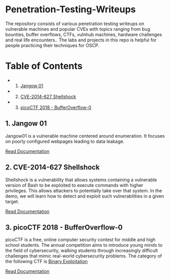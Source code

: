# Penetration-Testing-Writeups
The repository consists of various penetration testing writeups on vulnerable machines and popular CVEs with topics ranging from bug bounties, buffer overflows, CTFs, vulnhub machines, hardware challenges and real life encounters.. The labs and projects in this repo is helpful for people practicing their techniques for OSCP.

# Table of Contents
<!-- vscode-markdown-toc -->
* 1. [Jangow 01](#Jangow01)
* 2. [CVE-2014-627 Shellshock](#CVE-2014-627Shellshock)
* 3. [picoCTF 2018 - BufferOverflow-0](#picoCTF2018-BufferOverflow-0)

<!-- vscode-markdown-toc-config
	numbering=true
	autoSave=true
	/vscode-markdown-toc-config -->
<!-- /vscode-markdown-toc -->


##  1. <a name='Jangow01'></a>Jangow 01
Jangow01 is a vulnerable machine centered around enumeration. It focuses on poorly configured webpages leading to data leakage.

[Read Documentation](https://github.com/Darkrai-404/penetration-testing-writeups/blob/main/Documents/Writeups/Jangow01/README.md) 

##  2. <a name='CVE-2014-627Shellshock'></a>CVE-2014-627 Shellshock

Shellshock is a vulnerability that allows systems containing a vulnerable version of Bash to be exploited to execute commands with higher privileges. This allows attackers to potentially take over that system. In the demo, we will learn how to detect and exploit such vulnerabilities in a given target.

[Read Documentation](https://github.com/Darkrai-404/penetration-testing-writeups/blob/main/Documents/Writeups/CVE-2014-6271-ShellShock/README.md) 

##  3. <a name='picoCTF2018-BufferOverflow-0'></a>picoCTF 2018 - BufferOverflow-0
picoCTF is a free, online computer security contest for middle and high school students. The annual competition aims to introduce young minds to the field of cybersecurity, walking students through increasingly difficult challenges that mimic real-world cybersecurity problems. The category of the following CTF is [Binary Exploitation](https://blog.metactf.com/ctf-101-series-binary-exploitation/)

[Read Documentation](https://github.com/Darkrai-404/penetration-testing-writeups/blob/main/Documents/Writeups/picoCTF-2018-bufferoverflow-0/README.md)

